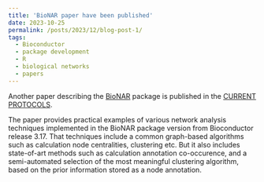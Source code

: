 ```yaml
---
title: 'BioNAR paper have been published'
date: 2023-10-25
permalink: /posts/2023/12/blog-post-1/
tags:
  - Bioconductor
  - package development
  - R
  - biological networks
  - papers
---
```


Another paper describing the  [BioNAR](https://bioconductor.org/packages/devel/bioc/html/BioNAR.html) package is published in the [CURRENT PROTOCOLS](https://currentprotocols.onlinelibrary.wiley.com/doi/10.1002/cpz1.940).

The paper provides practical examples of various network analysis techniques implemented in the BioNAR package version from Bioconductor release 3.17. That techniques include a common graph-based algorithms such as calculation node centralities, clustering etc. But it also includes state-of-art methods such as calculation annotation co-occurence, and a semi-automated selection of the most meaningful clustering algorithm, based on the prior information stored as a node annotation. 
